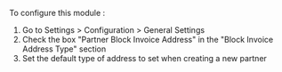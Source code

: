 To configure this module :
1. Go to Settings > Configuration > General Settings
2. Check the box "Partner Block Invoice Address" in the "Block Invoice Address Type" section
3. Set the default type of address to set when creating a new partner
